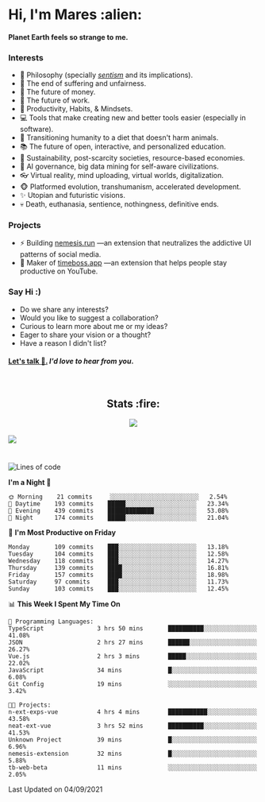 <h1>Hi, I'm Mares :alien:</h1>

#### Planet Earth feels so strange to me.

### **Interests**

- 🌊 Philosophy (specially [_sentism_][sentismmedium] and its implications).
- 🎯 The end of suffering and unfairness.
- 💸 The future of money.
- 💼 The future of work.
- 🧠 Productivity, Habits, & Mindsets.
- 💻 Tools that make creating new and better tools easier (especially in software).
- 🥗 Transitioning humanity to a diet that doesn't harm animals.
- 📚 The future of open, interactive, and personalized education.
- 🌱 Sustainability, post-scarcity societies, resource-based economies.
- 🤖 AI governance, big data mining for self-aware civilizations.
- 👓 Virtual reality, mind uploading, virtual worlds, digitalization.
- 🐵 Platformed evolution, transhumanism, accelerated development.
- ✨ Utopian and futuristic visions.
- 💀 Death, euthanasia, sentience, nothingness, definitive ends.


### **Projects**

- ⚡ Building [nemesis.run](https://nemesis.run) —an extension that neutralizes the addictive UI patterns of social media.
- 💎 Maker of [timeboss.app](https://timeboss.app) —an extension that helps people stay productive on YouTube.


### **Say Hi :)**

- Do we share any interests?
- Would you like to suggest a collaboration?
- Curious to learn more about me or my ideas?
- Eager to share your vision or a thought?
- Have a reason I didn't list?

#### [Let's talk :wave:.](mailto:mareszhar@gmail.com) _I'd love to hear from you_.

[sentismmedium]: https://medium.com/@mareszhar/born-a-prisoner-a-reflection-about-life-its-struggles-and-a-plan-to-escape-d8566ce9b026

<br>

<h2 align="center">Stats :fire:</h2>

<div align="center">
  <img src="https://github-readme-streak-stats.herokuapp.com?user=mareszhar&theme=black-ice&hide_border=true&stroke=FFFFFF15&ring=DF8FFE&fire=DF8FFE&currStreakLabel=DF8FFE&background=1A232A&currStreakNum=86FFAB&dates=B1AAB3FF">
</div>

<!-- Add or remove this: &dates=B1AAB3FF at the end of the streak stats URL if they get bugged and aren't updating -->

<br>

<img src="https://activity-graph.herokuapp.com/graph?username=mareszhar&theme=nord&bg_color=00000000&color=979797&line=DF8FFE&point=00000000&area=true&hide_border=true">

<br>

<h1></h1>

<!--START_SECTION:waka-->
![Lines of code](https://img.shields.io/badge/From%20Hello%20World%20I%27ve%20Written-119141%20lines%20of%20code-blue)

**I'm a Night 🦉** 

```text
🌞 Morning    21 commits     ░░░░░░░░░░░░░░░░░░░░░░░░░   2.54% 
🌆 Daytime    193 commits    █████░░░░░░░░░░░░░░░░░░░░   23.34% 
🌃 Evening    439 commits    █████████████░░░░░░░░░░░░   53.08% 
🌙 Night      174 commits    █████░░░░░░░░░░░░░░░░░░░░   21.04%

```
📅 **I'm Most Productive on Friday** 

```text
Monday       109 commits    ███░░░░░░░░░░░░░░░░░░░░░░   13.18% 
Tuesday      104 commits    ███░░░░░░░░░░░░░░░░░░░░░░   12.58% 
Wednesday    118 commits    ███░░░░░░░░░░░░░░░░░░░░░░   14.27% 
Thursday     139 commits    ████░░░░░░░░░░░░░░░░░░░░░   16.81% 
Friday       157 commits    ████░░░░░░░░░░░░░░░░░░░░░   18.98% 
Saturday     97 commits     ███░░░░░░░░░░░░░░░░░░░░░░   11.73% 
Sunday       103 commits    ███░░░░░░░░░░░░░░░░░░░░░░   12.45%

```


📊 **This Week I Spent My Time On** 

```text
💬 Programming Languages: 
TypeScript               3 hrs 50 mins       ██████████░░░░░░░░░░░░░░░   41.08% 
JSON                     2 hrs 27 mins       ██████░░░░░░░░░░░░░░░░░░░   26.27% 
Vue.js                   2 hrs 3 mins        █████░░░░░░░░░░░░░░░░░░░░   22.02% 
JavaScript               34 mins             █░░░░░░░░░░░░░░░░░░░░░░░░   6.08% 
Git Config               19 mins             ░░░░░░░░░░░░░░░░░░░░░░░░░   3.42%

🐱‍💻 Projects: 
n-ext-exps-vue           4 hrs 4 mins        ███████████░░░░░░░░░░░░░░   43.58% 
neat-ext-vue             3 hrs 52 mins       ██████████░░░░░░░░░░░░░░░   41.53% 
Unknown Project          39 mins             █░░░░░░░░░░░░░░░░░░░░░░░░   6.96% 
nemesis-extension        32 mins             █░░░░░░░░░░░░░░░░░░░░░░░░   5.88% 
tb-web-beta              11 mins             ░░░░░░░░░░░░░░░░░░░░░░░░░   2.05%

```


 Last Updated on 04/09/2021
<!--END_SECTION:waka-->

